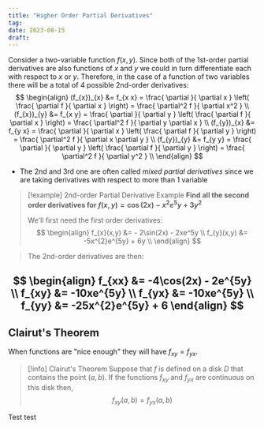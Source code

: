 ```yaml
---
title: "Higher Order Partial Derivatives"
tag:
date: 2023-08-15
draft:
---
```


Consider a two-variable function $f(x,y)$. Since both of the 1st-order partial derivatives are also functions of $x$ and $y$ we could in turn differentiate each with respect to $x$ or $y$. Therefore, in the case of a function of two variables there will be a total of 4 possible 2nd-order derivatives: 
$$
\begin{align}
(f_{x})_{x} &= f_{x x} = \frac{ \partial  }{ \partial x } \left( \frac{ \partial f }{ \partial x }  \right) = \frac{ \partial^2 f }{ \partial x^2 } \\
(f_{x})_{y} &= f_{x y} = \frac{ \partial  }{ \partial y } \left( \frac{ \partial f }{ \partial x }  \right) = \frac{ \partial^2 f }{ \partial y \partial x } \\
(f_{y})_{x} &= f_{y x} = \frac{ \partial  }{ \partial x } \left( \frac{ \partial f }{ \partial y }  \right) = \frac{ \partial^2 f }{ \partial x \partial y } \\
(f_{y})_{y} &= f_{y y} = \frac{ \partial  }{ \partial y } \left( \frac{ \partial f }{ \partial y }  \right) = \frac{ \partial^2 f }{ \partial y^2 } \\
\end{align}
$$
- The 2nd and 3rd one are often called *mixed partial derivatives* since we are taking derivatives with respect to more than 1 variable

>[!example] 2nd-order Partial Derivative Example
>**Find all the second order derivatives for $f(x,y) = \cos(2x) - x^{2}e^5y+3y^{2}$**
>
>We'll first need the first order derivatives:
>$$
\begin{align}
f_{x}(x,y) &= - 2\sin(2x) - 2xe^5y \\
f_{y}(x,y) &= -5x^{2}e^{5y} + 6y \\
\end{align}
>$$

>
>The 2nd-order derivatives are then:

$$
\begin{align}
f_{xx} &= -4\cos(2x) - 2e^{5y} \\
f_{xy} &= -10xe^{5y} \\
f_{yx} &= -10xe^{5y} \\
f_{yy} &= -25x^{2}e^{5y} + 6
\end{align}
$$
---
## Clairut's Theorem

When functions are "nice enough" they will have $f_{xy} = f_{yx}$.

>[!info] Clairut's Theorem
>Suppose that $f$ is defined on a disk $D$ that contains the point $(a,b)$. If the functions $f_{xy}$ and $f_{yx}$ are continuous on this disk then, 
>$$f_{xy}(a,b) = f_{yx}(a,b)$$

Test test



